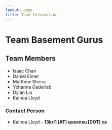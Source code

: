 ```yaml
---
layout: page
title: Team Information
---
```


# Team Basement Gurus


## Team Members
* Isaac Chan
* Daniel Elmer
* Matthew Sherar
* Yohanna Gadelrab
* Dylan Liu
* Kainoa Lloyd


### Contact Person
* Kainoa Lloyd - **13krl1 [AT] queensu [DOT] ca**
